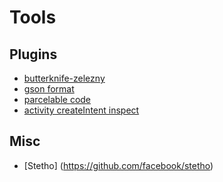 #  Tools

## Plugins
  - [butterknife-zelezny](https://github.com/avast/android-butterknife-zelezny)
  - [gson format](https://github.com/zzz40500/GsonFormat)
  - [parcelable code](https://github.com/mcharmas/android-parcelable-intellij-plugin/)
  - [activity createIntent inspect](https://github.com/shiraji/create-intent-inspection)
  
## Misc
  - [Stetho] (https://github.com/facebook/stetho)

 

